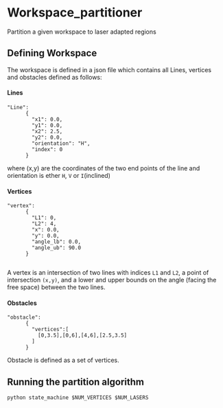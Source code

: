 # Workspace_partitioner
Partition a given workspace to laser adapted regions

## Defining Workspace
The workspace is defined in a json file which contains all Lines, vertices and obstacles defined as follows:


#### Lines
```
"Line":
      {
        "x1": 0.0,
        "y1": 0.0,
        "x2": 2.5,
        "y2": 0.0,
        "orientation": "H",
        "index": 0
      }
```
where (x,y) are the coordinates of the two end points of the line and orientation is ether `H`, `V` or `I`(inclined)

#### Vertices

``` 
"vertex":
      {
        "L1": 0,
        "L2": 4,
        "x": 0.0, 
        "y": 0.0, 
        "angle_lb": 0.0, 
        "angle_ub": 90.0
      }
      
```

A vertex is an intersection of two lines with indices `L1` and `L2`, a point of intersection `(x,y)`, and a lower and upper bounds on the angle (facing the free space) between the two lines.

#### Obstacles

```
"obstacle":
      {
        "vertices":[
          [0,3.5],[0,6],[4,6],[2.5,3.5]
        ]
      }
```

Obstacle is defined as a set of vertices.

## Running the partition algorithm

```python state_machine $NUM_VERTICES $NUM_LASERS```

